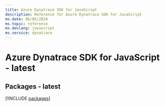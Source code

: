 ```yaml
---
title: Azure Dynatrace SDK for JavaScript
description: Reference for Azure Dynatrace SDK for JavaScript
ms.date: 06/05/2024
ms.topic: reference
ms.devlang: javascript
ms.service: dynatrace
---
```

# Azure Dynatrace SDK for JavaScript - latest
## Packages - latest
[!INCLUDE [packages](dynatrace-index.md)]
